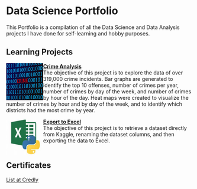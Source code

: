 # Data Science Portfolio
This Portfolio is a compilation of all the Data Science and Data Analysis projects I have done for self-learning and hobby purposes.

## Learning Projects
<img align="left" width="100" height="100" src="https://github.com/tipros/Portfolio/blob/main/Projects/CrimeAnalysis/crime-red-text-between-blue-binary-data-on-screen.jpeg"/>**[Crime Analysis](https://github.com/tipros/Portfolio/tree/main/Projects/CrimeAnalysis)**<br/>
The objective of this project is to explore the data of over 319,000 crime incidents. Bar graphs are generated to identify the top 10 offenses, number of crimes per year, number of crimes by day of the week, and number of crimes by hour of the day. Heat maps were created to visualize the number of crimes by hour and by day of the week, and to identify which districts had the most crime by year.

<img align="left" width="100" height="100" src="https://github.com/tipros/Portfolio/blob/main/Projects/ExportToExcel/OIP.jpg"/>**[Export to Excel](https://github.com/tipros/Portfolio/tree/main/Projects/ExportToExcel)**<br/>
The objective of this project is to retrieve a dataset directly from Kaggle, renaming the dataset columns, and then exporting the data to Excel.
<br/><br/>
## Certificates
[List at Credly](https://www.credly.com/users/tip-ros.9cb6993d)
